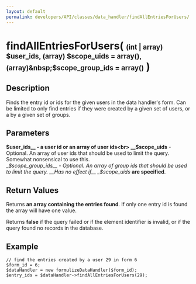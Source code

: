 ```yaml
---
layout: default
permalink: developers/API/classes/data_handler/findAllEntriesForUsers/
---
```


# findAllEntriesForUsers( <span style='font-size: 14pt;'>(int | array) $user_ids, (array) $scope_uids = array(), (array)&nbsp;$scope_group_ids = array()</span> )

## Description

Finds the entry id or ids for the given users in the data handler's form. Can be limited to only find entries if they were created by a given set of users, or a by a given set of groups.

## Parameters

__$user_ids__ - a user id or an array of user ids<br>
__$scope_uids__ - Optional. An array of user ids that should be used to limit the query. Somewhat nonsensical to use this.<br>
__$scope_group_ids__ - Optional. An array of group ids that should be used to limit the query. __Has no effect if__ _$scope_uids_ __are specified__.

## Return Values

Returns __an array containing the entries found__. If only one entry id is found the array will have one value. 

Returns __false__ if the query failed or if the element identifier is invalid, or if the query found no records in the database. 

## Example

~~~
// find the entries created by a user 29 in form 6
$form_id = 6;
$dataHandler = new formulizeDataHandler($form_id);
$entry_ids = $dataHandler->findAllEntriesForUsers(29);
~~~
